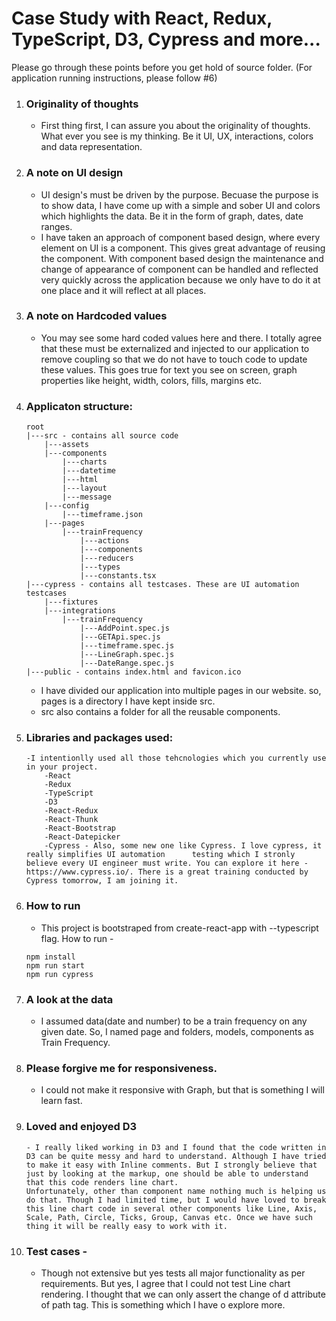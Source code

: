 # Case Study with React, Redux, TypeScript, D3, Cypress and more...

Please go through these points before you get hold of source folder.
(For application running instructions, please follow #6)

1. 	### Originality of thoughts 
	- First thing first, I can assure you about the originality of thoughts. What ever you see is my thinking. Be it UI, UX, interactions, colors and data representation. 

2. 	### A note on UI design 
	- UI design's must be driven by the purpose. Becuase the purpose is to show data, I have come up with a simple and sober UI and colors which highlights the data. Be it in the form of graph, dates, date ranges.
	- I have taken an approach of component based design, where every element on UI is a component. This gives great advantage of reusing the component. With component based design the maintenance and change of appearance of component can be handled and reflected very quickly across the application because we only have to do it at one place and it will reflect at all places.
	
3. 	### A note on Hardcoded values
	- You may see some hard coded values here and there. I totally agree that these must be externalized and injected to our application to remove coupling so that we do not have to touch code to update these values. This goes true for text you see on screen, graph properties like height, width, colors, fills, margins etc.

4. 	### Applicaton structure:
		root
		|---src - contains all source code
			|---assets
			|---components
				|---charts
				|---datetime
				|---html
				|---layout
				|---message
			|---config
				|---timeframe.json
			|---pages
				|---trainFrequency
					|---actions
					|---components
					|---reducers
					|---types
					|---constants.tsx
		|---cypress - contains all testcases. These are UI automation testcases
			|---fixtures
			|---integrations
				|---trainFrequency
					|---AddPoint.spec.js
					|---GETApi.spec.js
					|---timeframe.spec.js
					|---LineGraph.spec.js
					|---DateRange.spec.js
		|---public - contains index.html and favicon.ico
			
	- I have divided our application into multiple pages in our website. so, pages is a directory I have kept inside src.
	- src also contains a folder for all the reusable components.
	
5. 	### Libraries and packages used: 
		-I intentionlly used all those tehcnologies which you currently use in your project. 
			-React
			-Redux
			-TypeScript
			-D3
			-React-Redux
			-React-Thunk
			-React-Bootstrap
			-React-Datepicker
			-Cypress - Also, some new one like Cypress. I love cypress, it really simplifies UI automation 		testing which I stronly believe every UI engineer must write. You can explore it here - https://www.cypress.io/. There is a great training conducted by Cypress tomorrow, I am joining it.

6. 	### How to run 
	- This project is bootstraped from create-react-app with --typescript flag. How to run -
	
	``` git clone 
	npm install
	npm run start
	npm run cypress
	``` 
	
7. 	### A look at the data 
	- I assumed data(date and number) to be a train frequency on any given date. So, I named page and 		folders, models, components as Train Frequency.

8. 	### Please forgive me for responsiveness. 
	- I could not make it responsive with Graph, but that is something I will learn 		fast. 

9.	### Loved and enjoyed D3 
        - I really liked working in D3 and I found that the code written in D3 can be quite messy and hard to understand. Although I have tried to make it easy with Inline comments. But I strongly believe that just by looking at the markup, one should be able to understand that this code renders line chart. 
        Unfortunately, other than component name nothing much is helping us do that. Though I had limited time, but I would have loved to break this line chart code in several other components like Line, Axis, Scale, Path, Circle, Ticks, Group, Canvas etc. Once we have such thing it will be really easy to work with it. 

10.	### Test cases - 
	- Though not extensive but yes tests all major functionality as per requirements. But yes, I agree that I could not test Line chart rendering. I thought that we can only assert the change of d attribute of path tag. This is something which I have o explore more.



